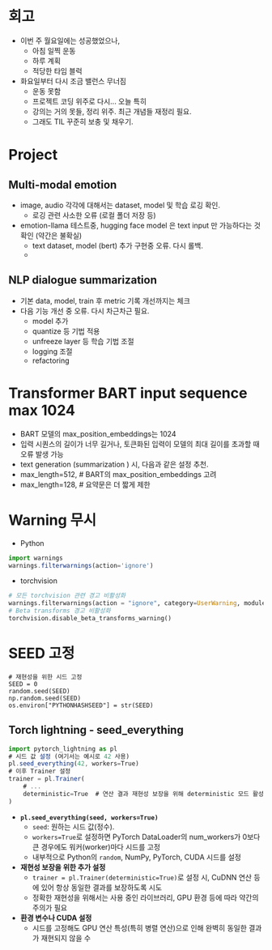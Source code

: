 # 회고
- 이번 주 월요일에는 성공했었으나,
  - 아침 일찍 운동
  - 하루 계획 
  - 적당한 타임 블럭
- 화요일부터 다시 조금 밸런스 무너짐
  - 운동 못함
  - 프로젝트 코딩 위주로 다시... 오늘 특히
  - 강의는 거의 못들, 정리 위주. 최근 개념들 재정리 필요. 
  - 그래도 TIL 꾸준히 보충 및 채우기.
# Project
## Multi-modal emotion
- image, audio 각각에 대해서는 dataset, model 및 학습 로깅 확인. 
  - 로깅 관련 사소한 오류 (로컬 폴더 저장 등)
- emotion-llama 테스트중, hugging face model 은 text input 만 가능하다는 것 확인 (약간은 불확실)
  - text dataset, model (bert) 추가 구현중 오류. 다시 롤백. 
  - 
## NLP dialogue summarization
- 기본 data, model, train 후 metric 기록 개선까지는 체크
- 다음 기능 개선 중 오류. 다시 차근차근 필요.
  - model 추가
  - quantize 등 기법 적용
  - unfreeze layer 등 학습 기법 조절
  - logging 조절
  - refactoring
# Transformer BART input sequence max 1024
- BART 모델의 max_position_embeddings는 1024
- 입력 시퀀스의 길이가 너무 길거나, 토큰화된 입력이 모델의 최대 길이를 초과할 때 오류 발생 가능
- text generation (summarization ) 시, 다음과 같은 설정 추천.
- max_length=512, # BART의 max_position_embeddings 고려
- max_length=128, # 요약문은 더 짧게 제한
# Warning 무시
- Python
```jsx
import warnings
warnings.filterwarnings(action='ignore')
```
- torchvision
```python
# 모든 torchvision 관련 경고 비활성화
warnings.filterwarnings(action = "ignore", category=UserWarning, module="torchvision")
# Beta transforms 경고 비활성화
torchvision.disable_beta_transforms_warning()
```
# SEED 고정
```
# 재현성을 위한 시드 고정
SEED = 0
random.seed(SEED)
np.random.seed(SEED)
os.environ["PYTHONHASHSEED"] = str(SEED)
```
## Torch lightning - seed_everything
```jsx
import pytorch_lightning as pl
# 시드 값 설정 (여기서는 예시로 42 사용)
pl.seed_everything(42, workers=True)
# 이후 Trainer 설정
trainer = pl.Trainer(
    # ...
    deterministic=True  # 연산 결과 재현성 보장을 위해 deterministic 모드 활성화
)
```
- **`pl.seed_everything(seed, workers=True)`**
    - `seed`: 원하는 시드 값(정수).
    - `workers=True`로 설정하면 PyTorch DataLoader의 num_workers가 0보다 큰 경우에도 워커(worker)마다 시드를 고정
    - 내부적으로 Python의 `random`, NumPy, PyTorch, CUDA 시드를 설정
- **재현성 보장을 위한 추가 설정**
    - `trainer = pl.Trainer(deterministic=True)`로 설정 시, CuDNN 연산 등에 있어 항상 동일한 결과를 보장하도록 시도
    - 정확한 재현성을 위해서는 사용 중인 라이브러리, GPU 환경 등에 따라 약간의 주의가 필요
- **환경 변수나 CUDA 설정**
    - 시드를 고정해도 GPU 연산 특성(특히 병렬 연산)으로 인해 완벽히 동일한 결과가 재현되지 않을 수